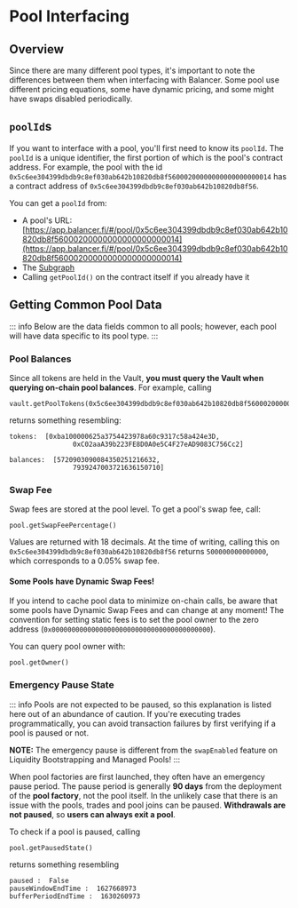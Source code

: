 # Pool Interfacing

## Overview

Since there are many different pool types, it's important to note the differences between them when interfacing with Balancer. Some pool use different pricing equations, some have dynamic pricing, and some might have swaps disabled periodically.

## `poolId`s

If you want to interface with a pool, you'll first need to know its `poolId`. The `poolId` is a unique identifier, the first portion of which is the pool's contract address. For example, the pool with the id `0x5c6ee304399dbdb9c8ef030ab642b10820db8f56000200000000000000000014` has a contract address of `0x5c6ee304399dbdb9c8ef030ab642b10820db8f56`.

You can get a `poolId` from:

- A pool's URL: [https://app.balancer.fi/#/pool/0x5c6ee304399dbdb9c8ef030ab642b10820db8f56000200000000000000000014](https://app.balancer.fi/#/pool/0x5c6ee304399dbdb9c8ef030ab642b10820db8f56000200000000000000000014)
- The [Subgraph](https://thegraph.com/hosted-service/subgraph/balancer-labs/balancer-v2)
- Calling `getPoolId()` on the contract itself if you already have it

## Getting Common Pool Data

::: info
Below are the data fields common to all pools; however, each pool will have data specific to its pool type.
:::

### Pool Balances

Since all tokens are held in the Vault, **you must query the Vault when querying on-chain pool balances**. For example, calling

```
vault.getPoolTokens(0x5c6ee304399dbdb9c8ef030ab642b10820db8f56000200000000000000000014_
```

returns something resembling:

```
tokens:  [0xba100000625a3754423978a60c9317c58a424e3D,
                0xC02aaA39b223FE8D0A0e5C4F27eAD9083C756Cc2]

balances:  [5720903090084350251216632,
                7939247003721636150710]
```

### Swap Fee

Swap fees are stored at the pool level. To get a pool's swap fee, call:

```
pool.getSwapFeePercentage()
```

Values are returned with 18 decimals. At the time of writing, calling this on `0x5c6ee304399dbdb9c8ef030ab642b10820db8f56` returns `500000000000000`, which corresponds to a 0.05% swap fee.

#### Some Pools have Dynamic Swap Fees!

If you intend to cache pool data to minimize on-chain calls, be aware that some pools have Dynamic Swap Fees and can change at any moment! The convention for setting static fees is to set the pool owner to the zero address (`0x0000000000000000000000000000000000000000`).

You can query pool owner with:

```
pool.getOwner()
```

### Emergency Pause State

::: info
Pools are not expected to be paused, so this explanation is listed here out of an abundance of caution. If you're executing trades programmatically, you can avoid transaction failures by first verifying if a pool is paused or not.

**NOTE:** The emergency pause is different from the `swapEnabled` feature on Liquidity Bootstrapping and Managed Pools!
:::

When pool factories are first launched, they often have an emergency pause period. The pause period is generally **90 days** from the deployment of the **pool factory**, not the pool itself. In the unlikely case that there is an issue with the pools, trades and pool joins can be paused. **Withdrawals are not paused**, so **users can always exit a pool**.

To check if a pool is paused, calling

```
pool.getPausedState()
```

returns something resembling

```
paused :  False
pauseWindowEndTime :  1627668973
bufferPeriodEndTime :  1630260973
```
